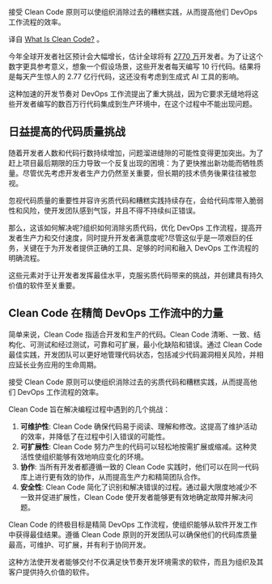<!--
# 什么是 Clean Code？
https://cdn.thenewstack.io/media/2023/07/2811e35c-clean-code123-1024x756.jpg
Image via Shutterstock.
-->

接受 Clean Code 原则可以使组织消除过去的糟糕实践，从而提高他们 DevOps 工作流程的效率。

译自 [What Is Clean Code?](https://thenewstack.io/what-is-clean-code/) 。

今年全球开发者社区预计会大幅增长，估计全球将有 [2770 万](https://www.statista.com/statistics/627312/worldwide-developer-population/)开发者。为了让这个数字更具参考意义，想象一个假设场景，这些开发者每天编写 10 行代码。结果将是每天产生惊人的 2.77 亿行代码，这还没有考虑到生成式 AI 工具的影响。

这种加速的开发节奏对 DevOps 工作流提出了重大挑战，因为它要求无缝地将这些开发者编写的数百万行代码集成到生产环境中，在这个过程中不能出现问题。

## 日益提高的代码质量挑战

随着开发者人数和代码行数持续增加，问题溜进缝隙的可能性变得更加突出。为了赶上项目最后期限的压力导致一个反复出现的困境：为了更快推出新功能而牺牲质量。尽管优先考虑开发者生产力仍然至关重要，但长期的技术债务後果往往被忽视。

忽视代码质量的重要性并容许劣质代码和糟糕实践持续存在，会给代码库带入脆弱性和风险，使开发团队感到气馁，并且不得不持续纠正错误。

那么，这该如何解决呢?组织如何消除劣质代码，优化 DevOps 工作流程，提高开发者生产力和交付速度，同时提升开发者满意度呢?尽管这似乎是一项艰巨的任务，关键在于为开发者提供正确的工具、足够的时间和融入 DevOps 工作流程的明确流程。

这些元素对于让开发者发挥最佳水平，克服劣质代码带来的挑战，并创建具有持久价值的软件至关重要。

## Clean Code 在精简 DevOps 工作流中的力量

简单来说，Clean Code 指适合开发和生产的代码。Clean Code 清晰、一致、结构化、可测试和经过测试，可靠和可扩展，最小化缺陷和错误。通过 Clean Code 最佳实践，开发团队可以更好地管理代码状态，包括减少代码漏洞相关风险，并相应延长业务应用的生命周期。

接受 Clean Code 原则可以使组织消除过去的劣质代码和糟糕实践，从而提高他们 DevOps 工作流程的效率。

Clean Code 旨在解决编程过程中遇到的几个挑战：

1. **可维护性**: Clean Code 确保代码易于阅读、理解和修改。这提高了维护活动的效率，并降低了在过程中引入错误的可能性。
2. **可扩展性**: Clean Code 努力产生的代码可以轻松地按需扩展或缩减。这种灵活性使组织能够有效地响应变化的环境。
3. **协作**: 当所有开发者都遵循一致的 Clean Code 实践时，他们可以在同一代码库上进行更有效的协作，从而提高生产力和精简团队合作。
4. **安全性**: Clean Code 简化了识别和解决错误的过程。通过最大限度地减少不一致并促进扩展性，Clean Code 使开发者能够更有效地确定故障并解决问题。

Clean Code 的终极目标是精简 DevOps 工作流程，使组织能够从软件开发工作中获得最佳结果。遵循 Clean Code 原则的开发团队可以确保他们的代码库质量最高，可维护、可扩展，并有利于协同开发。

这种方法使开发者能够交付不仅满足快节奏开发环境需求的软件，而且为组织及其客户提供持久价值的软件。
